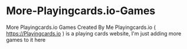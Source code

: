 # More-Playingcards.io-Games
More Playingcards.io Games Created By Me
Playingcards.io ( https://Playingcards.io ) is a playing cards website, I'm just adding more games to it here
